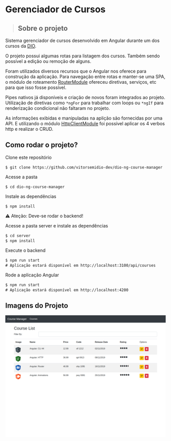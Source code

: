 # Gerenciador de Cursos

> ## Sobre o projeto

Sistema gerenciador de cursos desenvolvido em Angular durante um dos cursos da [DIO](https://web.digitalinnovation.one/tracks).

O projeto possui algumas rotas para listagem dos cursos. Também sendo possível a edição ou remoção de alguns.

Foram utilizados diversos recursos que o Angular nos oferece para construção da aplicação. Para navegação entre rotas e manter-se uma SPA, o módulo de roteamento [RouterModule](https://angular.io/api/router/RouterModule) ofereceu diretivas, serviços, etc para que isso fosse possível.

Pipes nativos já disponíveis e criação de novos foram integrados ao projeto. Utilização de diretivas como `*ngFor` para trabalhar com loops ou `*ngIf` para renderização condicional não faltaram no projeto.

As informações exibidas e manipuladas na aplição são fornecidas por uma API. E utilizando o módulo [HttpClientModule](https://angular.io/api/common/http/HttpClientModule) foi possível aplicar os 4 verbos http e realizar o CRUD.

## Como rodar o projeto?

Clone este repositório

```
$ git clone https://github.com/vitorsemidio-dev/dio-ng-course-manager
```

Acesse a pasta

```
$ cd dio-ng-course-manager
```

Instale as dependências

```
$ npm install
```

⚠️ Ateção: Deve-se rodar o backend!

Acesse a pasta server e instale as dependências

```
$ cd server
$ npm install
```

Execute o backend

```
$ npm run start
# Aplicação estará disponível em http://localhost:3100/api/courses
```

Rode a aplicação Angular

```
$ npm run start
# Aplicação estará disponível em http://localhost:4200
```

## Imagens do Projeto

![Lista de Cursos](.github/project-image.png)
